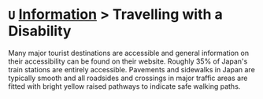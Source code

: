 # `U` [Information](../information) > Travelling with a Disability

Many major tourist destinations are accessible and general information on their accessibility can be found on their website. Roughly 35% of Japan's train stations are entirely accessible. Pavements and sidewalks in Japan are typically smooth and all roadsides and crossings in major traffic areas are fitted with bright yellow raised pathways to indicate safe walking paths.
<!-- more info required on crossings -->
